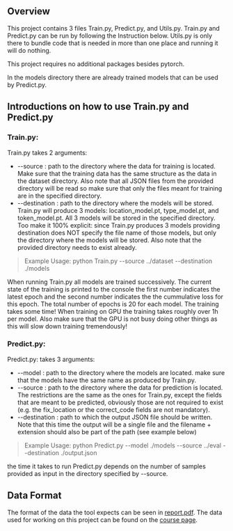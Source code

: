 ## Overview
This project contains 3 files Train.py, Predict.py, and Utils.py. Train.py and Predict.py can be run by following the
Instruction below. Utils.py is only there to bundle code that is needed in more than one place and running it will do nothing.

This project requires no additional packages besides pytorch.

In the models directory there are already trained models that can be used by Predict.py.

## Introductions on how to use Train.py and Predict.py

### Train.py:
Train.py takes 2 arguments:
 - --source : path to the directory where the data for training is located. Make sure that the training data has the same structure
 as the data in the dataset directory. Also note that all JSON files from the provided directory will be read so make sure that
 only the files meant for training are in the specified directory.
 - --destination : path to the directory where the models will be stored. Train.py will produce 3 models: location_model.pt, 
 type_model.pt, and token_model.pt. All 3 models will be stored in the specified directory. Too make it 100% explicit: since
 Train.py produces 3 models providing destination does NOT specify the file name of those models, but only the directory where the
 models will be stored. Also note that the provided directory needs to exist already.

 > Example Usage: python Train.py --source ../dataset --destination ./models

 When running Train.py all models are trained successively. The current state of the training is printed to the console the first
 number indicates the latest epoch and the second number indicates the the cummulative loss for this epoch. The total number of
 epochs is 20 for each model. The training takes some time! When training on GPU the training takes roughly over 1h per model.
 Also make sure that the GPU is not busy doing other things as this will slow down training tremendously!


### Predict.py:

 Predict.py: takes 3 arguments:
 - --model : path to the directory where the models are located. make sure that the models have the same name as produced by
 Train.py.
 - --source : path to the directory where the data for prediction is located. The restrictions are the same as the ones for
 Train.py, except the fields that are meant to be predicted, obviously those are not required to exist (e.g. the fix_location or 
 the correct_code fields are not mandatory).
 - --destination : path to which the output JSON file should be written. Note that this time the output will be a single file and
 the filename + extension should also be part of the path (see example below)

 > Example Usage: python Predict.py --model ./models --source ../eval --destination ./output.json

  the time it takes to run Predict.py depends on the number of samples provided as input in the directory specified by --source.

  ## Data Format
  The format of the data the tool expects can be seen in [report.pdf](https://github.com/lars447/ASDL-Project/blob/master/report.pdf).
  The data used for working on this project can be found on the [course page](https://software-lab.org/teaching/summer2021/asdl/).